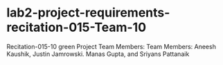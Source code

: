 # lab2-project-requirements-recitation-015-Team-10

Recitation-015-10
green
Project Team Members:
Team Members:
Aneesh Kaushik,
Justin Jamrowski.
Manas Gupta, and
Sriyans Pattanaik

